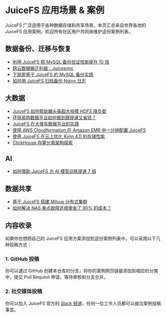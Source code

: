 # JuiceFS 应用场景 & 案例

JuiceFS 广泛适用于各种数据存储和共享场景，本页汇总来自世界各地的 JuiceFS 应用案例，欢迎所有社区用户共同来维护这份案例列表。

## 数据备份、迁移与恢复

- [利用 JuiceFS 把 MySQL 备份验证性能提升 10 倍](https://juicefs.com/blog/cn/posts/optimize-xtrabackup-prepare-by-oplog/)
- [跨云数据搬迁利器：Juicesync](https://juicefs.com/blog/cn/posts/juicesync/)
- [下厨房基于 JuiceFS 的 MySQL 备份实践](https://juicefs.com/blog/cn/posts/xiachufang-mysql-backup-practice-on-juicefs/)
- [如何用 JuiceFS 归档备份 Nginx 日志](https://juicefs.com/blog/cn/posts/backup-nginx-logs-on-juicefs/)

## 大数据

- [JuiceFS 如何帮助趣头条超大规模 HDFS 降负载](https://juicefs.com/blog/cn/posts/qutoutiao-big-data-platform-user-case/)
- [环球易购数据平台如何做到既提速又省钱？](https://juicefs.com/blog/cn/posts/globalegrow-big-data-platform-user-case/)
- [JuiceFS 在大搜车数据平台的实践](https://juicefs.com/blog/cn/posts/juicefs-practice-in-souche/)
- [使用 AWS Cloudformation 在 Amazon EMR 中一分钟配置 JuiceFS](https://aws.amazon.com/cn/blogs/china/use-aws-cloudformation-to-configure-juicefs-in-amazon-emr-in-one-minute/)
- [使用 JuiceFS 在云上优化 Kylin 4.0 的存储性能](https://juicefs.com/blog/cn/posts/optimize-kylin-on-juicefs/)
- [ClickHouse 存算分离架构探索](https://juicefs.com/blog/cn/posts/clickhouse-disaggregated-storage-and-compute-practice/)

## AI

- [如何借助 JuiceFS 为 AI 模型训练提速 7 倍](https://juicefs.com/blog/cn/posts/how-to-use-juicefs-to-speed-up-ai-model-training-by-7-times/)

## 数据共享

- [基于 JuiceFS 搭建 Milvus 分布式集群](https://juicefs.com/blog/cn/posts/build-milvus-distributed-cluster-based-on-juicefs)
- [如何解决 NAS 单点故障还顺便省了 90% 的成本？](https://juicefs.com/blog/cn/posts/modao-replace-nas-with-juicefs/)

## 内容收录

如果你也想把自己的 JuiceFS 应用方案添加到这份案例列表中，可以采用以下几种投稿方式：

### 1. GitHub 投稿

你可以通过 GitHub 创建本仓库的分支，将你的案例网页链接添加到相应的分类中，提交 Pull Request 申请，等待审核和分支合并。

### 2. 社交媒体投稿

你可以加入 JuiceFS 官方的 [Slack 频道](https://juicefs.slack.com/)，任何一位工作人员都可以接洽案例投稿事宜。
